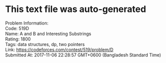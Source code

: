 # This text file was auto-generated  
  
Problem Information:  
Code: 519D  
Name: A and B and Interesting Substrings  
Rating: 1800  
Tags: data structures, dp, two pointers  
Link: https://codeforces.com/contest/519/problem/D  
Submitted At: 2017-11-06 22:28:57 GMT+0600 (Bangladesh Standard Time)  
